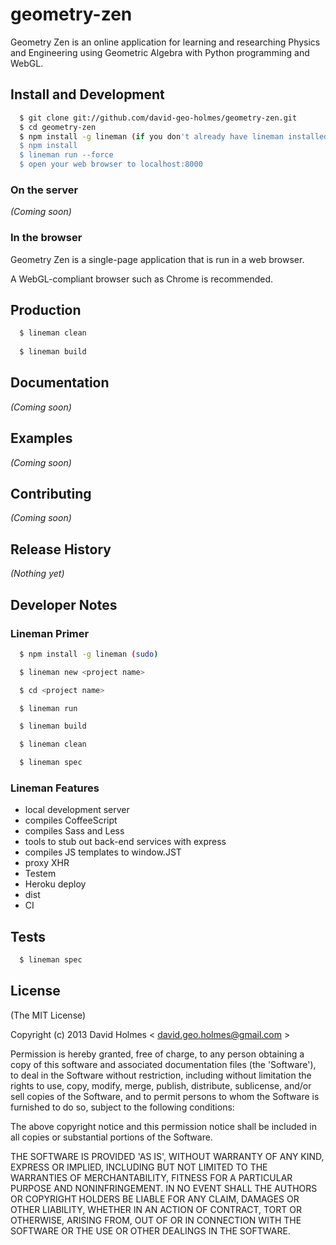 # geometry-zen

Geometry Zen is an online application for learning and researching Physics and Engineering using Geometric Algebra with Python programming and WebGL.

## Install and Development

```sh
  $ git clone git://github.com/david-geo-holmes/geometry-zen.git
  $ cd geometry-zen
  $ npm install -g lineman (if you don't already have lineman installed)
  $ npm install
  $ lineman run --force
  $ open your web browser to localhost:8000
```
### On the server
_(Coming soon)_

### In the browser
Geometry Zen is a single-page application that is run in a web browser.

A WebGL-compliant browser such as Chrome is recommended.

## Production

```sh
  $ lineman clean
  
  $ lineman build
```

## Documentation
_(Coming soon)_

## Examples
_(Coming soon)_

## Contributing
_(Coming soon)_

## Release History
_(Nothing yet)_

## Developer Notes

### Lineman Primer
```sh
  $ npm install -g lineman (sudo)

  $ lineman new <project name>

  $ cd <project name>

  $ lineman run

  $ lineman build

  $ lineman clean

  $ lineman spec
```
### Lineman Features

* local development server
* compiles CoffeeScript
* compiles Sass and Less
* tools to stub out back-end services with express
* compiles JS templates to window.JST
* proxy XHR
* Testem
* Heroku deploy
* dist
* CI

## Tests

```sh
  $ lineman spec
```


## License
(The MIT License)

Copyright (c) 2013 David Holmes < [david.geo.holmes@gmail.com](mailto:david.geo.holmes@gmail.com) >

Permission is hereby granted, free of charge, to any person obtaining a copy of this software and associated documentation files (the 'Software'), to deal in the Software without restriction, including without limitation the rights to use, copy, modify, merge, publish, distribute, sublicense, and/or sell copies of the Software, and to permit persons to whom the Software is furnished to do so, subject to the following conditions:

The above copyright notice and this permission notice shall be included in all copies or substantial portions of the Software.

THE SOFTWARE IS PROVIDED 'AS IS', WITHOUT WARRANTY OF ANY KIND, EXPRESS OR IMPLIED, INCLUDING BUT NOT LIMITED TO THE WARRANTIES OF MERCHANTABILITY, FITNESS FOR A PARTICULAR PURPOSE AND NONINFRINGEMENT. IN NO EVENT SHALL THE AUTHORS OR COPYRIGHT HOLDERS BE LIABLE FOR ANY CLAIM, DAMAGES OR OTHER LIABILITY, WHETHER IN AN ACTION OF CONTRACT, TORT OR OTHERWISE, ARISING FROM, OUT OF OR IN CONNECTION WITH THE SOFTWARE OR THE USE OR OTHER DEALINGS IN THE SOFTWARE.